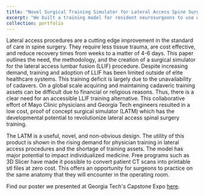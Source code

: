 ```yaml
---
title: "Novel Surgical Training Simulator for Lateral Access Spine Surgery"
excerpt: "We built a training model for resident neurosurgeons to use when learning the the lateral access lumbar fusion (LLIF) procedure.<br/>[<img src='/images/vinny.jpeg'>](https://www.youtube.com/watch?v=9GXCsxObjpc)"
collection: portfolio
---
```


Lateral access procedures are a cutting edge improvement in the standard of care in spine surgery. They require less tissue trauma, are cost effective, and reduce recovery times from weeks to a matter of 4-6 days. This paper outlines the need, the methodology, and the creation of a surgical simulator for the lateral access lumbar fusion (LLIF) procedure. Despite increasing demand, training and adoption of LLIF has been limited outside of elite healthcare systems. This training deficit is largely due to the unavailability of cadavers. On a global scale acquiring and maintaining cadaveric training assets can be difficult due to financial or religious reasons. Thus, there is a clear need for an accessible LLIF training alternative. This collaborative effort of Mayo Clinic physicians and Georgia Tech engineers resulted in a low cost, proof of concept surgical simulator (LATM) which has the developmental potential to revolutionize lateral access spinal surgery training.

The LATM is a useful, novel, and non-obvious design. The utility of this product is shown in the rising demand for physician training in lateral access procedures and the shortage of training assets. The model  has major potential to impact individualized medicine. Free programs such as 3D Slicer have made it possible to convert patient CT scans into printable stl files at zero cost. This offers an opportunity for surgeons to practice on the same anatomy that they will encounter in the operating room. 

Find our poster we presented at Georgia Tech's Capstone Expo [here](https://drive.google.com/open?id=1HxoiBP7eLkhKT57DbcJl7xJchSkRxfaiYz3ZydFJxMU&authuser=0).